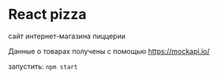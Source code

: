 # React pizza
сайт интернет-магазина пиццерии

Данные о товарах получены с помощью https://mockapi.io/


запустить: 
```npm start```